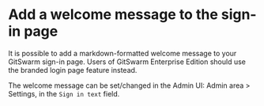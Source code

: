 # Add a welcome message to the sign-in page

It is possible to add a markdown-formatted welcome message to your GitSwarm
sign-in page. Users of GitSwarm Enterprise Edition should use the branded
login page feature instead.

The welcome message can be set/changed in the Admin UI: Admin area >
Settings, in the `Sign in text` field.
